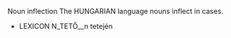 Noun inflection
The HUNGARIAN language nouns inflect in cases.































 * LEXICON N_TETŐ__n  tetején













































